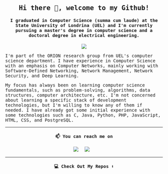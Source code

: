 <h2 align="center"><samp> Hi there 👋, welcome to my Github! </samp></h2>
<h4 align="center"><samp>I graduated in Computer Science (summa cum laude) at the State University of Londrina (UEL) and I'm currently pursuing a master's degree in computer science and a doctoral degree in electrical engineering.</samp></h4>

<p align="center">
  <img src="./gifs/gif1.gif">
</p>


<p>
  <samp>
I'm part of the ORION research group from UEL's computer science department. I have experience in Computer Science with an emphasis on Computer Networks, mainly working with Software-Defined Networking, Network Management, Network Security, and Deep Learning.
  </samp>
</p>

<p>
  <samp>
    My focus has always been on learning computer science fundamentals, such as problem-solving, algorithms, data structures, computer architecture, etc. I'm not concerned about learning a specific stack     of development technologies, but I'm willing to know any of them if needed. I have already got some initial experience with some technologies such as C, Java, Python, PHP, JavaScript, HTML, CSS, and     PostgreSQL.
  </samp>
</p>



<hr>

<h4 align="center">   
  <samp>
   📫 You can reach me on
  </samp>
</h4>

<p align="center">
    <a target="_blank"href="https://www.linkedin.com/in/vitor-gs-ruffo/?locale=en_US"><img src="https://img.shields.io/badge/linkedin-%230077B5.svg?&style=for-the-badge&logo=linkedin&logoColor=white" /></a>&nbsp;&nbsp;&nbsp;&nbsp;
  <a href="mailto:vitor.gs.ruffo@gmail.com?subject=Hello%20Vitor,%20I%20found%20you%20on%20Github"><img src="https://img.shields.io/badge/gmail-%23D14836.svg?&style=for-the-badge&logo=gmail&logoColor=white" /></a>&nbsp;&nbsp;&nbsp;&nbsp;
</p>



  


<hr>

<h4 align="center">   
  <samp>
    💻 Check Out My Repos ⬇️
  </samp>
</h4>
